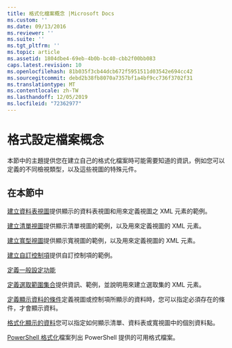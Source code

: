 ```yaml
---
title: 格式化檔案概念 |Microsoft Docs
ms.custom: ''
ms.date: 09/13/2016
ms.reviewer: ''
ms.suite: ''
ms.tgt_pltfrm: ''
ms.topic: article
ms.assetid: 1804dbe4-69eb-4b0b-bc40-cbb2f00bb083
caps.latest.revision: 10
ms.openlocfilehash: 81b035f3cb44dcb672f5951511d03542e694cc42
ms.sourcegitcommit: debd2b38fb8070a7357bf1a4bf9cc736f3702f31
ms.translationtype: MT
ms.contentlocale: zh-TW
ms.lasthandoff: 12/05/2019
ms.locfileid: "72362977"
---
```

# <a name="formatting-file-concepts"></a>格式設定檔案概念

本節中的主題提供您在建立自己的格式化檔案時可能需要知道的資訊，例如您可以定義的不同檢視類型，以及這些視圖的特殊元件。

## <a name="in-this-section"></a>在本節中

[建立資料表視圖](./creating-a-table-view.md)提供顯示的資料表視圖和用來定義視圖之 XML 元素的範例。

[建立清單視圖](./creating-a-list-view.md)提供顯示清單視圖的範例，以及用來定義視圖的 XML 元素。

[建立寬型視圖](./creating-a-wide-view.md)提供顯示寬視圖的範例，以及用來定義視圖的 XML 元素。

[建立自訂控制項](./creating-custom-controls.md)提供自訂控制項的範例。

[定義一般設定功能](./defining-common-configuration-features.md)

[定義選取範圍集合](./defining-selection-sets.md)提供資訊、範例，並說明用來建立選取集的 XML 元素。

[定義顯示資料的條件](./defining-conditions-for-displaying-data.md)定義視圖或控制項所顯示的資料時，您可以指定必須存在的條件，才會顯示資料。

[格式化顯示的資料](./formatting-displayed-data.md)您可以指定如何顯示清單、資料表或寬視圖中的個別資料點。

[PowerShell 格式化](./powershell-formatting-files.md)檔案列出 PowerShell 提供的可用格式檔案。
